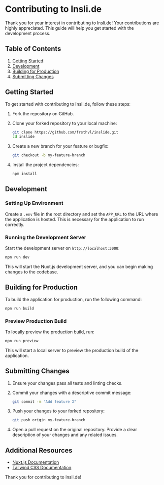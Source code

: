 # Contributing to Insli.de

Thank you for your interest in contributing to Insli.de! Your contributions are highly appreciated. This guide will help you get started with the development process.

## Table of Contents

1. [Getting Started](#getting-started)
2. [Development](#development)
3. [Building for Production](#building-for-production)
4. [Submitting Changes](#submitting-changes)

## Getting Started

To get started with contributing to Insli.de, follow these steps:

1. Fork the repository on GitHub.
2. Clone your forked repository to your local machine:

    ```bash
    git clone https://github.com/frsthvl/inslide.git
    cd inslide
    ```

3. Create a new branch for your feature or bugfix:

    ```bash
    git checkout -b my-feature-branch
    ```

4. Install the project dependencies:

    ```bash
    npm install
    ```

## Development

### Setting Up Environment

Create a `.env` file in the root directory and set the `APP_URL` to the URL where the application is hosted. This is necessary for the application to run correctly.

### Running the Development Server

Start the development server on `http://localhost:3000`:

```bash
npm run dev
```

This will start the Nuxt.js development server, and you can begin making changes to the codebase.

## Building for Production

To build the application for production, run the following command:

```bash
npm run build
```

### Preview Production Build

To locally preview the production build, run:

```bash
npm run preview
```

This will start a local server to preview the production build of the application.

## Submitting Changes

1. Ensure your changes pass all tests and linting checks.
2. Commit your changes with a descriptive commit message:

    ```bash
    git commit -m "Add feature X"
    ```

3. Push your changes to your forked repository:

    ```bash
    git push origin my-feature-branch
    ```

4. Open a pull request on the original repository. Provide a clear description of your changes and any related issues.

## Additional Resources

- [Nuxt.js Documentation](https://nuxt.com/docs/getting-started/installation)
- [Tailwind CSS Documentation](https://tailwindcss.com/docs)

Thank you for contributing to Insli.de!
